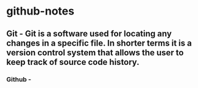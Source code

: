 # github-notes

## Git - Git is a software used for locating any changes in a specific file. In shorter terms it is a version control system that allows the user to keep track of source code history.


### Github - 
